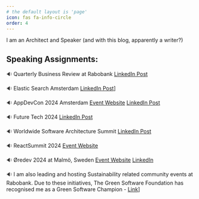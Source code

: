 ```yaml
---
# the default layout is 'page'
icon: fas fa-info-circle
order: 4
---
```



I am an Architect and Speaker (and with this blog, apparently a writer?)

## Speaking Assignments:

🔉 Quarterly Business Review at Rabobank [LinkedIn Post](https://www.linkedin.com/feed/update/urn:li:activity:7114896865770229760/)

🔉 Elastic Search Amsterdam [LinkedIn Post](https://www.linkedin.com/feed/update/urn:li:activity:7141110513299550208/)]

🔉 AppDevCon 2024 Amsterdam [Event Website](https://appdevcon.nl/speaker/saravanan-k-nagarajan/) [LinkedIn Post](https://www.linkedin.com/feed/update/urn:li:activity:7176178016757125122/)

🔉 Future Tech 2024 [LinkedIn Post](https://www.linkedin.com/feed/update/urn:li:activity:7188076562708148224/)

🔉 Worldwide Software Architecture Summit [LinkedIn Post](https://www.linkedin.com/feed/update/urn:li:activity:7197241955792076801/)

🔉 ReactSummit 2024 [Event Website](https://portal.gitnation.org/person/saravanan_nagarajan)

🔉 Øredev 2024 at Malmö, Sweden [Event Website](https://oredev.org/line-up?tags=Leadership-MGMT) [LinkedIn](https://www.linkedin.com/feed/update/urn:li:activity:7262374030895202304/)

🔉 I am also leading and hosting Sustainability related community events at
Rabobank. Due to these initiatives, The Green Software Foundation has
recognised me as a Green Software Champion - [Link](https://champions.greensoftware.foundation/champions/saravanan-nagarajan/)]

